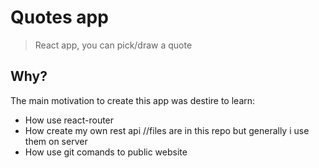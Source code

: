 # Quotes app
> React app, you can pick/draw a quote

## Why?
The main motivation to create this app was destire to learn:
* How use react-router
* How create my own rest api //files are in this repo but generally i use them on server
* How use git comands to public website